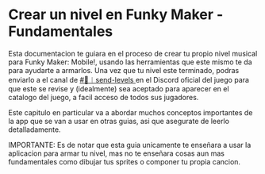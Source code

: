 # Crear un nivel en Funky Maker - Fundamentales

Esta documentacion te guiara en el proceso de crear tu propio nivel musical para Funky Maker: Mobile!, usando las herramientas que este mismo te da para ayudarte a armarlos.
Una vez que tu nivel este terminado, podras enviarlo a el canal de [#🔶︱send-levels ](https://discord.com/channels/1180657735390478377/1314995893631451136) en el Discord oficial del juego para que este se revise y (idealmente) sea aceptado para aparecer en el catalogo del juego, a facil acceso de todos sus jugadores.

Este capitulo en particular va a abordar muchos conceptos importantes de la app que se van a usar en otras guias, asi que asegurate de leerlo detalladamente.

IMPORTANTE: Es de notar que esta guia unicamente te enseñara a usar la aplicacion para armar tu nivel, mas no te enseñara cosas aun mas fundamentales como dibujar tus sprites o componer tu propia cancion.